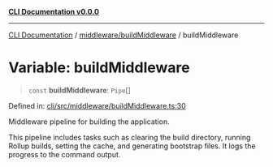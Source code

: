 [**CLI Documentation v0.0.0**](../../../README.md)

***

[CLI Documentation](../../../modules.md) / [middleware/buildMiddleware](../README.md) / buildMiddleware

# Variable: buildMiddleware

> `const` **buildMiddleware**: `Pipe`[]

Defined in: [cli/src/middleware/buildMiddleware.ts:30](https://github.com/stonemjs/cli/blob/f877eea0c25a2644820eb8dfcb0babef674d570d/src/middleware/buildMiddleware.ts#L30)

Middleware pipeline for building the application.

This pipeline includes tasks such as clearing the build directory, running Rollup builds,
setting the cache, and generating bootstrap files. It logs the progress to the command output.
